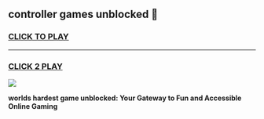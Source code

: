 
## controller games unblocked 👋
<h3>
<a href="https://premium.freeplayer.one?title=controller_games_unblocked&ref=13F">CLICK TO PLAY</a></h3>
<hr>

<h3>
<a href="https://premium.freeplayer.one?title=controller_games_unblocked&ref=13F">CLICK 2 PLAY</a>
  
</h3>

<a href="https://premium.freeplayer.one?title=controller_games_unblocked&ref=12F/"><img src="https://clearcache.store/games.png"></a>


**worlds hardest game unblocked: Your Gateway to Fun and Accessible Online Gaming**
